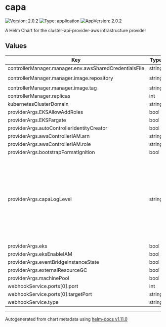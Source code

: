 # capa

![Version: 2.0.2](https://img.shields.io/badge/Version-2.0.2-informational?style=flat-square) ![Type: application](https://img.shields.io/badge/Type-application-informational?style=flat-square) ![AppVersion: 2.0.2](https://img.shields.io/badge/AppVersion-2.0.2-informational?style=flat-square)

A Helm Chart for the cluster-api-provider-aws infrastructure provider

## Values

| Key | Type | Default | Description |
|-----|------|---------|-------------|
| controllerManager.manager.env.awsSharedCredentialsFile | string | `"/home/.aws/credentials"` |  |
| controllerManager.manager.image.repository | string | `"registry.k8s.io/cluster-api-aws/cluster-api-aws-controller"` |  |
| controllerManager.manager.image.tag | string | `"v2.0.2"` |  |
| controllerManager.replicas | int | `1` |  |
| kubernetesClusterDomain | string | `"cluster.local"` |  |
| providerArgs.EKSAllowAddRoles | bool | `false` |  |
| providerArgs.EKSFargate | bool | `false` |  |
| providerArgs.autoControllerIdentityCreator | bool | `true` |  |
| providerArgs.awsControllerIAM.arn | string | `"somearn"` |  |
| providerArgs.awsControllerIAM.role | string | `"somerole"` |  |
| providerArgs.bootstrapFormatIgnition | bool | `false` |  |
| providerArgs.capaLogLevel | string | `"0 - --feature-gates=EKS={{ default true .Values.providerArgs.eks }},EKSEnableIAM={{ default false .Values.providerArgs.eksEnableIAM }},EKSAllowAddRoles={{ default false .Values.providerArgs.EKSAllowAddRoles }},EKSFargate={{ default false .Values.providerArgs.EKSFargate }},MachinePool={{ default false .Values.providerArgs.machinePool }},EventBridgeInstanceState={{ default false .Values.providerArgs.eventBridgeInstanceState }},AutoControllerIdentityCreator={{ default true .Values.providerArgs.autoControllerIdentityCreator }},BootstrapFormatIgnition={{ default false .Values.providerArgs.bootstrapFormatIgnition }},ExternalResourceGC={{ default false .Values.providerArgs.externalResourceGC }} - --v={{ default 0 .Values.providerArgs.capaLogLevel }}"` |  |
| providerArgs.eks | bool | `true` |  |
| providerArgs.eksEnableIAM | bool | `false` |  |
| providerArgs.eventBridgeInstanceState | bool | `false` |  |
| providerArgs.externalResourceGC | bool | `false` |  |
| providerArgs.machinePool | bool | `false` |  |
| webhookService.ports[0].port | int | `443` |  |
| webhookService.ports[0].targetPort | string | `"webhook-server"` |  |
| webhookService.type | string | `"ClusterIP"` |  |

----------------------------------------------
Autogenerated from chart metadata using [helm-docs v1.11.0](https://github.com/norwoodj/helm-docs/releases/v1.11.0)
